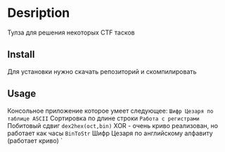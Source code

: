 # Desription
 Тулза для решения некоторых CTF тасков
 
 ## Install
 Для установки нужно скачать репозиторий и скомпилировать
 
 ## Usage
 Консольное приложение которое умеет следующее:
 `
 Шифр Цезаря по таблице ASCII
 `
 Сортировка по длине строки
 `
 Работа с регистрами 
 `
 Побитовый сдвиг
 `
 dex2hex(oct,bin)
 `
 XOR - очень криво реализован, но работает как часы
 `
 BinToStr
 `
 Шифр Цезаря по английскому алфавиту (работает криво)
 `
